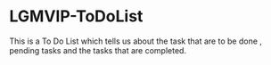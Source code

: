# LGMVIP-ToDoList
This is a To Do List which tells us about the task that are to be done , pending tasks and the tasks that are completed. 
